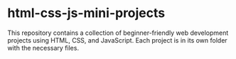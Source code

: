 # html-css-js-mini-projects
This repository contains a collection of beginner-friendly web development projects using HTML, CSS, and JavaScript. Each project is in its own folder with the necessary files.
